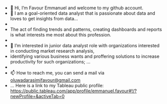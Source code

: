- 👋 Hi, I’m Favour Emmanuel and welcome to my github account.
- 👀 I am a goal-oriented data analyst  that is passionate about data and loves to get insights  from data...
- 
- The act of finding trends and patterns, creating dashboards and reports is what interests me most about this profession.
- 
- 💞️ I’m interested in junior data analyst role  with organizations interested in conducting market research analysis, 
- identifying various business wants and proffering solutions to increase productivity for such organizations; ...
- 
- 📫 How to reach me, you can send a mail via <oluwadarasimifavour@gmail.com>
-  ...
Here is a link to my Tableau public profile: https://public.tableau.com/app/profile/emmanuel.favour#!/?newProfile=&activeTab=0
<!---
Emmanuel-Favour/Emmanuel-Favour is a ✨ special ✨ repository because its `README.md` (this file) appears on your GitHub profile.
You can click the Preview link to take a look at your changes.
--->
